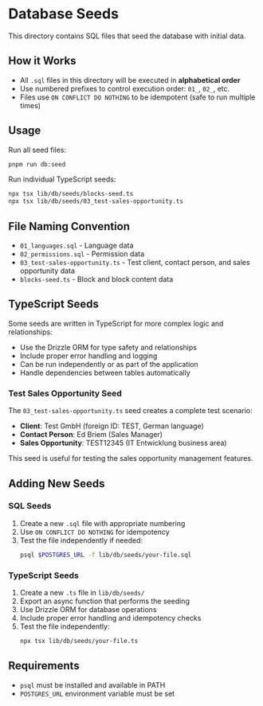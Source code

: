 # Database Seeds

This directory contains SQL files that seed the database with initial data.

## How it Works

- All `.sql` files in this directory will be executed in **alphabetical order**
- Use numbered prefixes to control execution order: `01_`, `02_`, etc.
- Files use `ON CONFLICT DO NOTHING` to be idempotent (safe to run multiple times)

## Usage

Run all seed files:
```bash
pnpm run db:seed
```

Run individual TypeScript seeds:
```bash
npx tsx lib/db/seeds/blocks-seed.ts
npx tsx lib/db/seeds/03_test-sales-opportunity.ts
```

## File Naming Convention

- `01_languages.sql` - Language data
- `02_permissions.sql` - Permission data
- `03_test-sales-opportunity.ts` - Test client, contact person, and sales opportunity data
- `blocks-seed.ts` - Block and block content data

## TypeScript Seeds

Some seeds are written in TypeScript for more complex logic and relationships:
- Use the Drizzle ORM for type safety and relationships
- Include proper error handling and logging
- Can be run independently or as part of the application
- Handle dependencies between tables automatically

### Test Sales Opportunity Seed

The `03_test-sales-opportunity.ts` seed creates a complete test scenario:
- **Client**: Test GmbH (foreign ID: TEST, German language)
- **Contact Person**: Ed Briem (Sales Manager)
- **Sales Opportunity**: TEST12345 (IT Entwicklung business area)

This seed is useful for testing the sales opportunity management features.

## Adding New Seeds

### SQL Seeds
1. Create a new `.sql` file with appropriate numbering
2. Use `ON CONFLICT DO NOTHING` for idempotency
3. Test the file independently if needed:
   ```bash
   psql $POSTGRES_URL -f lib/db/seeds/your-file.sql
   ```

### TypeScript Seeds
1. Create a new `.ts` file in `lib/db/seeds/`
2. Export an async function that performs the seeding
3. Use Drizzle ORM for database operations
4. Include proper error handling and idempotency checks
5. Test the file independently:
   ```bash
   npx tsx lib/db/seeds/your-file.ts
   ```

## Requirements

- `psql` must be installed and available in PATH
- `POSTGRES_URL` environment variable must be set 